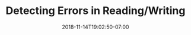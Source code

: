 ---
title: 'Detecting Errors in Reading/Writing'
date: 2018-11-14T19:02:50-07:00
weight: 2.
draft: false
---